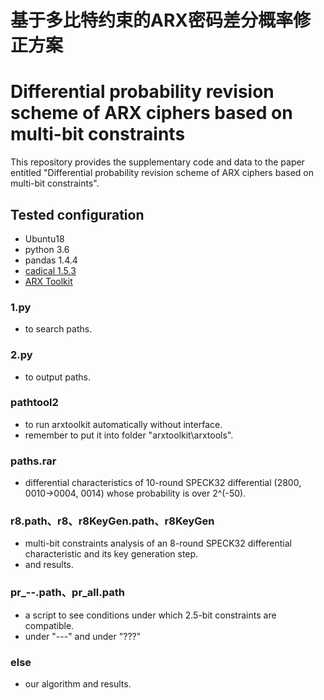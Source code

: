 # 基于多比特约束的ARX密码差分概率修正方案
# Differential probability revision scheme of ARX ciphers based on multi-bit constraints
This repository provides the supplementary code and data to the paper entitled "Differential probability revision scheme of ARX ciphers based on multi-bit constraints".
## Tested configuration
* Ubuntu18
* python 3.6
* pandas 1.4.4
* [cadical 1.5.3](https://github.com/arminbiere/cadical)
* [ARX Toolkit](https://who.rocq.inria.fr/Gaetan.Leurent/arxtools.html)
### 1.py
* to search paths.
### 2.py
* to output paths.
### pathtool2
* to run arxtoolkit automatically without interface.
* remember to put it into folder "arxtoolkit\arxtools\".
### paths.rar
* differential characteristics of 10-round SPECK32 differential (2800, 0010→0004, 0014) whose probability is over 2^(-50).
### r8.path、r8、r8KeyGen.path、r8KeyGen
* multi-bit constraints analysis of an 8-round SPECK32 differential characteristic and its key generation step.
* and results.
### pr_--.path、pr_all.path
* a script to see conditions under which 2.5-bit constraints are compatible.
* under "---" and under "???"
### else
* our algorithm and results.
